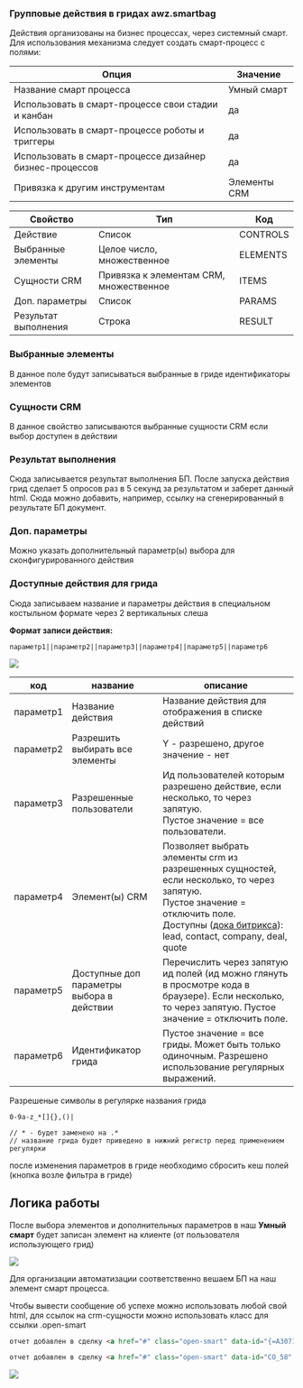 <!-- title-start -->
### Групповые действия в гридах awz.smartbag
<!-- title-start -->

<!-- main-start -->
Действия организованы на бизнес процессах, через системный смарт. 
Для использования механизма следует создать смарт-процесс с полями:

| Опция                                                   | Значение          |
|---------------------------------------------------------|-------------------|
| Название смарт процесса                                 | Умный смарт       |
| Использовать в смарт-процессе свои стадии и канбан      | да                |
| Использовать в смарт-процессе роботы и триггеры         | да                |
| Использовать в смарт-процессе дизайнер бизнес-процессов | да                |
| Привязка к другим инструментам                          | Элементы CRM      |



| Свойство              | Тип                                     | Код      |
|-----------------------|-----------------------------------------|----------|
| Действие              | Список                                  | CONTROLS |
| Выбранные элементы    | Целое число, множественное              | ELEMENTS |
| Сущности CRM          | Привязка к элементам CRM, множественное | ITEMS    |
| Доп. параметры        | Список                                  | PARAMS   |
| Результат выполнения  | Строка                                  | RESULT   |

### Выбранные элементы

В данное поле будут записываться выбранные в гриде идентификаторы элементов

### Сущности CRM

В данное свойство записываются выбранные сущности CRM если выбор доступен в действии

### Результат выполнения

Сюда записывается результат выполнения БП. 
После запуска действия грид сделает 5 опросов раз в 5 секунд за результатом и заберет данный html. 
Сюда можно добавить, например, ссылку на сгенерированный в результате БП документ.

### Доп. параметры

Можно указать дополнительный параметр(ы) выбора для сконфигурированного действия

### Доступные действия для грида

Сюда записываем название и параметры действия в специальном костыльном формате через 2 вертикальных слеша

**Формат записи действия:** 

```
параметр1||параметр2||параметр3||параметр4||параметр5||параметр6
```

![](https://zahalski.dev/images/modules/keis02/001.png)

| код       | название                                  | описание                                                                                                                                                                                                                                                               |
|-----------|-------------------------------------------|------------------------------------------------------------------------------------------------------------------------------------------------------------------------------------------------------------------------------------------------------------------------|
| параметр1 | Название действия                         | Название действия для отображения в списке действий                                                                                                                                                                                                                    |
| параметр2 | Разрешить выбирать все элементы           | Y - разрешено, другое значение - нет                                                                                                                                                                                                                                   |
| параметр3 | Разрешенные пользователи                  | Ид пользователей которым разрешено действие, если несколько, то через запятую. <br/>Пустое значение = все пользователи.                                                                                                                                                |
| параметр4 | Элемент(ы) CRM                            | Позволяет выбрать элементы crm из разрешенных сущностей, если несколько, то через запятую. <br/>Пустое значение = отключить поле. <br/>Доступны ([дока битрикса](https://dev.1c-bitrix.ru/rest_help/js_library/dialog/selectCRM.php)): lead, contact, company, deal, quote |
| параметр5 | Доступные доп параметры выбора в действии | Перечислить через запятую ид полей (ид можно глянуть в просмотре кода в браузере). Если несколько, то через запятую. Пустое значение = отключить поле.                                                                                                                 |
| параметр6 | Идентификатор грида                       | Пустое значение = все гриды. Может быть только одиночным. Разрешено использование регулярных выражений.                                                                                                                                    |                                

Разрешеные символы в регулярке названия грида

```
0-9a-z_*[]{},()|

// * - будет заменено на .*
// название грида будет приведено в нижний регистр перед применением регулярки
```

после изменения параметров в гриде необходимо сбросить кеш полей (кнопка возле фильтра в гриде)

## Логика работы

После выбора элементов и дополнительных параметров в наш **Умный смарт** будет записан элемент на клиенте (от пользователя использующего грид)

![](https://zahalski.dev/images/modules/keis02/003.png)

Для организации автоматизации соответственно вешаем БП на наш элемент смарт процесса.

Чтобы вывести сообщение об успехе можно использовать любой свой html, для ссылок на crm-сущности можно использовать класс для ссылки .open-smart

```html
отчет добавлен в сделку <a href="#" class="open-smart" data-id="{=A30714_91550_27456_60555:Value}" data-ent="company">{=A79182_84572_8297_92020:TITLE}</a>
```

```html
отчет добавлен в сделку <a href="#" class="open-smart" data-id="CO_58" data-ent="company">test</a>
```

![](https://zahalski.dev/images/modules/keis02/002.png)

<!-- main-end -->